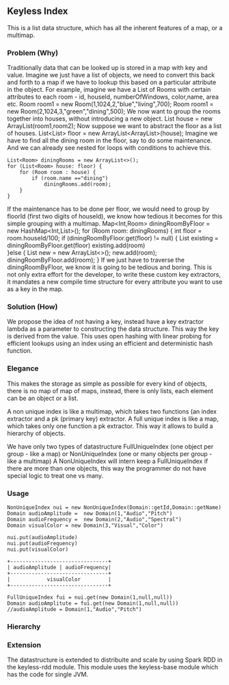 Keyless Index
------------------------------

This is a list data structure, which has all the inherent features of a map, or a multimap.


### Problem (Why)
Traditionally data that can be looked up is stored in a map with key and value. Imagine we just have a list of objects, we need to convert this back and forth to a map if we have to lookup this based on a particular attribute in the object.
For example, imagine we have a List of Rooms with certain attributes to each room - id, houseId, numberOfWindows, color,name, area etc.
    Room room1 = new Room(1,1024,2,"blue","living",700);
    Room room1 = new Room(2,1024,3,"green","dining",500);
We now want to group the rooms together into houses, without introducing a new object.
    List<Room> house = new ArrayList<Room>(room1,room2);
Now suppose we want to abstract the floor as a list of houses.
    List<List<Room>> floor = new ArrayList<ArrayList<Room>>(house);
Imagine we have to find all the dining room in the floor, say to do some maintenance. And we can already see nested for loops with conditions to achieve this.

    List<Room> diningRooms = new ArrayList<>();
    for (List<Room> house: floor) {
        for (Room room : house) {
            if (room.name =="dining")
                diningRooms.add(room);
        }
    }
If the maintenance has to be done per floor, we would need to group by floorId (first two digits of houseId), we know how tedious it becomes for this simple grouping with a multimap.
    Map<Int,Room> diningRoomByFloor = new HashMap<Int,List<Room>>();
    for (Room room: diningRooms) {
        int floor = room.houseId/100;
        if (diningRoomByFloor.get(floor) != null) {
            List<Room> existing = diningRoomByFloor.get(floor)
            existing.add(room)   
        }else {
            List<Room> new = new ArrayList<>();
            new.add(room);
            diningRoomByFloor.add(room);
        }
 If we just have to traverse the diningRoomByFloor, we know it is going to be tedious and boring. This is not only extra effort for the developer, to write these custom key extractors, it mandates a new compile time structure for every attribute you want to use as a key in the map.

### Solution (How)
We propose the idea of not having a key, instead have a key extractor lambda as a parameter to constructing the data structure. This way the key is derived from the value. This uses open hashing with linear probing for efficient lookups using an index using an efficient and deterministic hash function.

### Elegance
This makes the storage as simple as possible for every kind of objects, there is no map of map of maps, instead, there is only lists, each element can be an object or a list.

A non unique index is like a multimap, which takes two functions (an index extractor and a pk (primary key) extractor.
A full unique index is like a map, which takes only one function a pk extractor. This way it allows to build a hierarchy of objects.

We have only two types of datastructure FullUniqueIndex (one object per group - like a map) or NonUniqueIndex (one or many objects per group - like a multimap) A NonUniqueIndex will intern keep a FullUniqueIndex if there are more than one objects, this way the programmer do not have special logic to treat one vs many.


### Usage

    NonUniqueIndex nui = new NonUniqueIndex(Domain::getId,Domain::getName)
    Domain audioAmplitude =  new Domain(1,"Audio","Pitch")
    Domain audioFrequency =  new Domain(2,"Audio","Spectral")
    Domain visualColor = new Domain(3,"Visual","Color")
    
    nui.put(audioAmplitude)
    nui.put(audioFrequency)
    nui.put(visualColor)

    +--------------------------------+
    | audioAmplitude | audioFrequency|
    +--------------------------------+
    |            visualColor         |
    +--------------------------------+

    FullUniqueIndex fui = nui.get(new Domain(1,null,null))
    Domain audioAmplitute = fui.get(new Domain(1,null,null))
    //audioAmplitude = Domain(1,"Audio","Pitch")

### Hierarchy


### Extension

The datastructure is extended to distribuite and  scale by using Spark RDD in the keyless-rdd module. This module uses the keyless-base module which has the code for single JVM.




